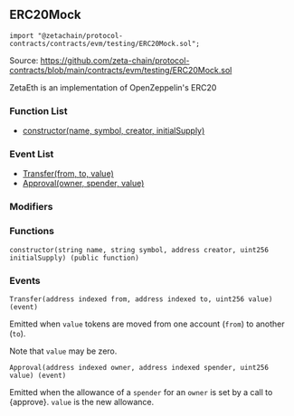 ## ERC20Mock

```solidity
import "@zetachain/protocol-contracts/contracts/evm/testing/ERC20Mock.sol";
```

Source: https://github.com/zeta-chain/protocol-contracts/blob/main/contracts/evm/testing/ERC20Mock.sol

ZetaEth is an implementation of OpenZeppelin's ERC20

### Function List

* [constructor(name, symbol, creator, initialSupply)](#ERC20Mock-constructor-string-string-address-uint256-)

### Event List

* [Transfer(from, to, value)](#IERC20-Transfer-address-address-uint256-)
* [Approval(owner, spender, value)](#IERC20-Approval-address-address-uint256-)

### Modifiers

### Functions

```
constructor(string name, string symbol, address creator, uint256 initialSupply) (public function)
```

<a name="ERC20Mock-constructor-string-string-address-uint256-"></a>

### Events

```
Transfer(address indexed from, address indexed to, uint256 value) (event)
```

<a name="IERC20-Transfer-address-address-uint256-"></a>

Emitted when `value` tokens are moved from one account (`from`) to
another (`to`).

Note that `value` may be zero.

```
Approval(address indexed owner, address indexed spender, uint256 value) (event)
```

<a name="IERC20-Approval-address-address-uint256-"></a>

Emitted when the allowance of a `spender` for an `owner` is set by
a call to {approve}. `value` is the new allowance.


